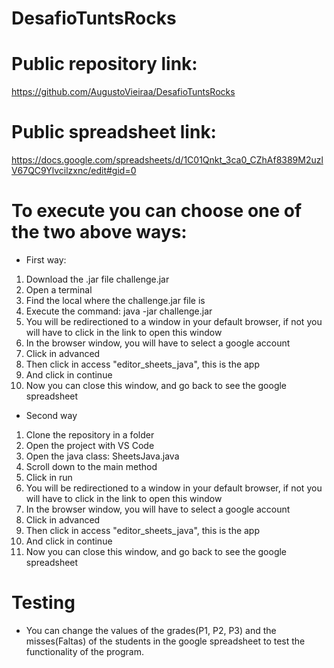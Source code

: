 # DesafioTuntsRocks
# Public repository link:
https://github.com/AugustoVieiraa/DesafioTuntsRocks

# Public spreadsheet link:
https://docs.google.com/spreadsheets/d/1C01Qnkt_3ca0_CZhAf8389M2uzlV67QC9Ylvcilzxnc/edit#gid=0

# To execute you can choose one of the two above ways:

- First way:
1. Download the .jar file challenge.jar
2. Open a terminal
3. Find the local where the challenge.jar file is
4. Execute the command: java -jar challenge.jar
5. You will be redirectioned to a window in your default browser, if not you will have to click in the link to open this window
6. In the browser window, you will have to select a google account
7. Click in advanced
8. Then click in access "editor_sheets_java", this is the app
9. And click in continue
10. Now you can close this window, and go back to see the google spreadsheet

- Second way
1. Clone the repository in a folder
2. Open the project with VS Code
3. Open the java class: SheetsJava.java
4. Scroll down to the main method
5. Click in run
6. You will be redirectioned to a window in your default browser, if not you will have to click in the link to open this window
7. In the browser window, you will have to select a google account
8. Click in advanced
9. Then click in access "editor_sheets_java", this is the app
10. And click in continue
11. Now you can close this window, and go back to see the google spreadsheet

# Testing
- You can change the values of the grades(P1, P2, P3) and the misses(Faltas) of the students in the google spreadsheet to test the functionality of the program.